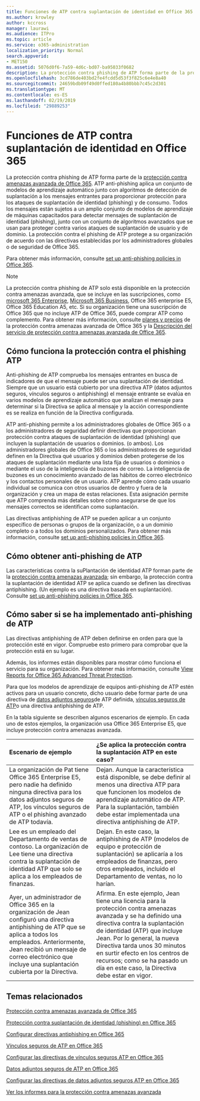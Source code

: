 ```yaml
---
title: Funciones de ATP contra suplantación de identidad en Office 365
ms.author: krowley
author: kccross
manager: laurawi
ms.audience: ITPro
ms.topic: article
ms.service: o365-administration
localization_priority: Normal
search.appverid:
- MET150
ms.assetid: 5076d0f6-7a59-4d6c-bd07-ba95033f0682
description: La protección contra phishing de ATP forma parte de la protección contra amenazas avanzada de Office 365. ATP anti-phishing aplica un conjunto de modelos de aprendizaje automático junto con algoritmos de detección de suplantación a los mensajes entrantes para proporcionar protección para los ataques de suplantación de identidad (phishing) y de consumo. Todos los mensajes están sujetos a un amplio conjunto de modelos de aprendizaje de máquinas capacitados para detectar mensajes de suplantación de identidad (phishing), junto con un conjunto de algoritmos avanzados que se usan para proteger contra varios ataques de suplantación de usuario y de dominio.
ms.openlocfilehash: 3cd786de403bd2fe4fcdd5d53f3f825c6e4e8a40
ms.sourcegitcommit: 24659bdb09f49d0ffed180a4b80bbb7c45c2d301
ms.translationtype: MT
ms.contentlocale: es-ES
ms.lasthandoff: 02/19/2019
ms.locfileid: "29889253"
---
```

# <a name="atp-anti-phishing-capabilities-in-office-365"></a>Funciones de ATP contra suplantación de identidad en Office 365

La protección contra phishing de ATP forma parte de la [protección contra amenazas avanzada de Office 365](office-365-atp.md). ATP anti-phishing aplica un conjunto de modelos de aprendizaje automático junto con algoritmos de detección de suplantación a los mensajes entrantes para proporcionar protección para los ataques de suplantación de identidad (phishing) y de consumo. Todos los mensajes están sujetos a un amplio conjunto de modelos de aprendizaje de máquinas capacitados para detectar mensajes de suplantación de identidad (phishing), junto con un conjunto de algoritmos avanzados que se usan para proteger contra varios ataques de suplantación de usuario y de dominio. La protección contra el phishing de ATP protege a su organización de acuerdo con las directivas establecidas por los administradores globales o de seguridad de Office 365.
  
Para obtener más información, consulte [set up anti-phishing policies in Office 365](set-up-anti-phishing-policies.md).
  
> [!NOTE]
> La protección contra phishing de ATP solo está disponible en la protección contra amenazas avanzada, que se incluye en las suscripciones, como [microsoft 365 Enterprise](https://www.microsoft.com/microsoft-365/enterprise/home), [Microsoft 365 Business](https://www.microsoft.com/microsoft-365/business), Office 365 enterprise E5, Office 365 Education A5, etc. Si su organización tiene una suscripción de Office 365 que no incluye ATP de Office 365, puede comprar ATP como complemento. Para obtener más información, consulte [planes y precios](https://products.office.com/exchange/advance-threat-protection) de la protección contra amenazas avanzada de Office 365 y la [Descripción del servicio de protección contra amenazas avanzada de Office 365](https://docs.microsoft.com/office365/servicedescriptions/office-365-advanced-threat-protection-service-description).

## <a name="how-atp-anti-phishing-works"></a>Cómo funciona la protección contra el phishing ATP

Anti-phishing de ATP comprueba los mensajes entrantes en busca de indicadores de que el mensaje puede ser una suplantación de identidad. Siempre que un usuario está cubierto por una directiva ATP (datos adjuntos seguros, vínculos seguros o antiphishing) el mensaje entrante se evalúa en varios modelos de aprendizaje automático que analizan el mensaje para determinar si la Directiva se aplica al mensaje y la acción correspondiente es se realiza en función de la Directiva configurada.
  
ATP anti-phishing permite a los administradores globales de Office 365 o a los administradores de seguridad definir directivas que proporcionan protección contra ataques de suplantación de identidad (phishing) que incluyen la suplantación de usuarios o dominios. (o ambos). Los administradores globales de Office 365 o los administradores de seguridad definen en la Directiva qué usuarios y dominios deben protegerse de los ataques de suplantación mediante una lista fija de usuarios o dominios o mediante el uso de la inteligencia de buzones de correo. La inteligencia de buzones es un conocimiento avanzado de las hábitos de correo electrónico y los contactos personales de un usuario. ATP aprende cómo cada usuario individual se comunica con otros usuarios de dentro y fuera de la organización y crea un mapa de estas relaciones. Esta asignación permite que ATP comprenda más detalles sobre cómo asegurarse de que los mensajes correctos se identifican como suplantación.
  
Las directivas antiphishing de ATP se pueden aplicar a un conjunto específico de personas o grupos de la organización, o a un dominio completo o a todos los dominios personalizados. Para obtener más información, consulte [set up anti-phishing policies in Office 365](set-up-anti-phishing-policies.md).
  
## <a name="how-to-get-atp-anti-phishing"></a>Cómo obtener anti-phishing de ATP

Las características contra la suPlantación de identidad ATP forman parte de la [protección contra amenazas avanzada](office-365-atp.md); sin embargo, la protección contra la suplantación de identidad ATP se aplica cuando se definen las directivas antiphishing. (Un ejemplo es una directiva basada en suplantación). Consulte [set up anti-phishing policies in Office 365](set-up-anti-phishing-policies.md).
  
## <a name="how-to-know-if-atp-anti-phishing-is-in-place"></a>Cómo saber si se ha implementado anti-phishing de ATP

Las directivas antiphishing de ATP deben definirse en orden para que la protección esté en vigor. Compruebe esto primero para comprobar que la protección está en su lugar.

Además, los informes están disponibles para mostrar cómo funciona el servicio para su organización. Para obtener más información, consulte [View Reports for Office 365 Advanced Threat Protection](view-reports-for-atp.md).

Para que los modelos de aprendizaje de equipos anti-phishing de ATP estén activos para un usuario concreto, dicho usuario debe formar parte de una directiva de [datos adjuntos seguros](atp-safe-attachments.md)de ATP definida, [vínculos seguros de ATP](atp-safe-links.md)o una directiva antiphishing de ATP. 

En la tabla siguiente se describen algunos escenarios de ejemplo. En cada uno de estos ejemplos, la organización usa Office 365 Enterprise E5, que incluye protección contra amenazas avanzada.
  
|**Escenario de ejemplo**|**¿Se aplica la protección contra la suplantación ATP en este caso?**|
|:-----|:-----|
|La organización de Pat tiene Office 365 Enterprise E5, pero nadie ha definido ninguna directiva para los datos adjuntos seguros de ATP, los vínculos seguros de ATP o el phishing avanzado de ATP todavía.|Dejan. Aunque la característica está disponible, se debe definir al menos una directiva ATP para que funcionen los modelos de aprendizaje automático de ATP. Para la suplantación, también debe estar implementada una directiva antiphishing de ATP.|
|Lee es un empleado del Departamento de ventas de contoso. La organización de Lee tiene una directiva contra la suplantación de identidad ATP que solo se aplica a los empleados de finanzas.|Dejan. En este caso, la antiphishing de ATP (modelos de equipo e protección de suplantación) se aplicaría a los empleados de finanzas, pero otros empleados, incluido el Departamento de ventas, no lo harían.|
|Ayer, un administrador de Office 365 en la organización de Jean configuró una directiva antiphishing de ATP que se aplica a todos los empleados. Anteriormente, Jean recibió un mensaje de correo electrónico que incluye una suplantación cubierta por la Directiva.|Afirma. En este ejemplo, Jean tiene una licencia para la protección contra amenazas avanzada y se ha definido una directiva contra la suplantación de identidad (ATP) que incluye Jean. Por lo general, la nueva Directiva tarda unos 30 minutos en surtir efecto en los centros de recursos; como se ha pasado un día en este caso, la Directiva debe estar en vigor.|

## <a name="related-topics"></a>Temas relacionados

[Protección contra amenazas avanzada de Office 365](office-365-atp.md)
  
[Protección contra suplantación de identidad (phishing) en Office 365](anti-phishing-protection.md)
  
[Configurar directivas antiphishing en Office 365](set-up-anti-phishing-policies.md)
  
[Vínculos seguros de ATP en Office 365](atp-safe-links.md)
  
[Configurar las directivas de vínculos seguros ATP en Office 365](set-up-atp-safe-links-policies.md)
  
[Datos adjuntos seguros de ATP en Office 365](atp-safe-attachments.md)
  
[Configurar las directivas de datos adjuntos seguros ATP en Office 365](set-up-atp-safe-attachments-policies.md)
  
[Ver los informes para la protección contra amenazas avanzada](view-reports-for-atp.md)
